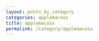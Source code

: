 ```yaml
---
layout: posts_by_category
categories: applemacosx 
title: applemacosx 
permalink: /category/applemacosx
---
```

